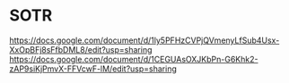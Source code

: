 # SOTR
https://docs.google.com/document/d/1ly5PFHzCVPjQVmenyLfSub4Usx-XxOpBFj8sFfbDML8/edit?usp=sharing
https://docs.google.com/document/d/1CEGUAsOXJKbPn-G6Khk2-zAP9siKjPmvX-FFVcwF-lM/edit?usp=sharing

